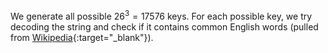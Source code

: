 We generate all possible $26^3 = 17576$ keys. For each possible key, we try decoding the string and check if it contains common English words (pulled from [Wikipedia](https://en.wikipedia.org/wiki/Most_common_words_in_English){:target="_blank"}).